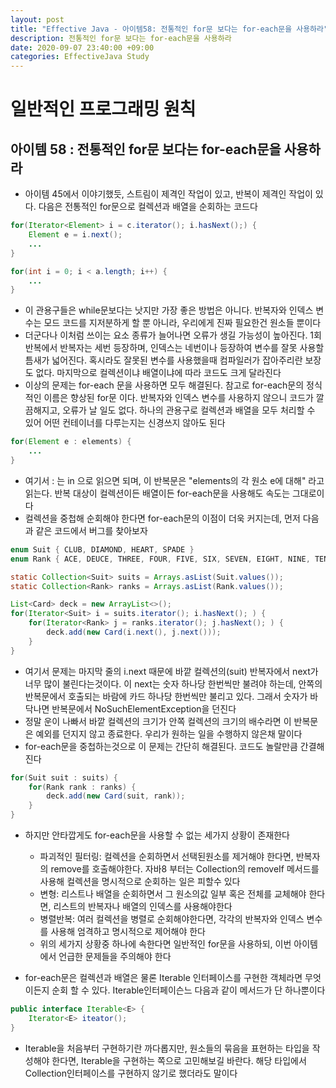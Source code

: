 ```yaml
---
layout: post
title: "Effective Java - 아이템58: 전통적인 for문 보다는 for-each문을 사용하라"
description: 전통적인 for문 보다는 for-each문을 사용하라
date: 2020-09-07 23:40:00 +09:00
categories: EffectiveJava Study
---
```



# 일반적인 프로그래밍 원칙

## 아이템 58 : 전통적인 for문 보다는 for-each문을 사용하라

- 아이템 45에서 이야기했듯, 스트림이 제격인 작업이 있고, 반복이 제격인 작업이 있다. 다음은 전통적인 for문으로 컬렉션과 배열을 순회하는 코드다

```java
for(Iterator<Element> i = c.iterator(); i.hasNext();) {
    Element e = i.next();
    ...
}

for(int i = 0; i < a.length; i++) {
    ...
}
```

- 이 관용구들은 while문보다는 낫지만 가장 좋은 방법은 아니다. 반복자와 인덱스 변수는 모드 코드를 지저분하게 할 뿐 아니라, 우리에게 진짜 필요한건 원소들 뿐이다
- 더군다나 이처럼 쓰이는 요소 종류가 늘어나면 오류가 생길 가능성이 높아진다. 1회 반복에서 반복자는 세번 등장하며, 인덱스는 네번이나 등장하여 변수를 잘못 사용할 틈새가 넓어진다. 혹시라도 잘못된 변수를 사용했을때 컴파일러가 잡아주리란 보장도 없다. 마지막으로 컬렉션이냐 배열이냐에 따라 코드도 크게 달라진다
- 이상의 문제는 for-each 문을 사용하면 모두 해결된다. 참고로 for-each문의 정식적인 이름은 향상된 for문 이다. 반복자와 인덱스 변수를 사용하지 않으니 코드가 깔끔해지고, 오류가 날 일도 없다. 하나의 관용구로 컬렉션과 배열을 모두 처리할 수 있어 어떤 컨테이너를 다루는지는 신경쓰지 않아도 된다

```java
for(Element e : elements) {
    ...
}
```

- 여기서 : 는 in 으로 읽으면 되며, 이 반복문은 "elements의 각 원소 e에 대해" 라고 읽는다. 반복 대상이 컬렉션이든 배열이든 for-each문을 사용해도 속도는 그대로이다
- 컬렉션을 중첩해 순회해야 한다면 for-each문의 이점이 더욱 커지는데, 먼저 다음과 같은 코드에서 버그를 찾아보자

```java
enum Suit { CLUB, DIAMOND, HEART, SPADE }
enum Rank { ACE, DEUCE, THREE, FOUR, FIVE, SIX, SEVEN, EIGHT, NINE, TEN, JACK, QUEEN, KING }

static Collection<Suit> suits = Arrays.asList(Suit.values());
static Collection<Rank> ranks = Arrays.asList(Rank.values());

List<Card> deck = new ArrayList<>();
for(Iterator<Suit> i = suits.iterator(); i.hasNext(); ) {
    for(Iterator<Rank> j = ranks.iterator(); j.hasNext(); ) {
        deck.add(new Card(i.next(), j.next()));
    }
}
```

- 여기서 문제는 마지막 줄의 i.next 때문에 바깥 컬렉션의(suit) 반복자에서 next가 너무 많이 불린다는것이다. 이 next는 숫자 하나당 한번씩만 불려야 하는데, 안쪽의 반복문에서 호출되는 바람에 카드 하나당 한번씩만 불리고 있다. 그래서 숫자가 바닥나면 반복문에서 NoSuchElementException을 던진다
- 정말 운이 나빠서 바깥 컬렉션의 크기가 안쪽 컬렉션의 크기의 배수라면 이 반복문은 예외를 던지지 않고 종료한다. 우리가 원하는 일을 수행하지 않은채 말이다
- for-each문을 중첩하는것으로 이 문제는 간단히 해결된다. 코드도 놀랄만큼 간결해진다

```java
for(Suit suit : suits) {
    for(Rank rank : ranks) {
        deck.add(new Card(suit, rank));
    }
}
```

- 하지만 안타깝게도 for-each문을 사용할 수 없는 세가지 상황이 존재한다
    * 파괴적인 필터링: 컬렉션을 순회하면서 선택된원소를 제거해야 한다면, 반복자의 remove를 호출해야한다. 자바8 부터는 Collection의 removeIf 메서드를 사용해 컬렉션을 명시적으로 순회하는 일은 피할수 있다
    * 변형: 리스트나 배열을 순회하면서 그 원소의값 일부 혹은 전체를 교체해야 한다면, 리스트의 반복자나 배열의 인덱스를 사용해야한다
    * 병렬반복: 여러 컬렉션을 병렬로 순회해야한다면, 각각의 반복자와 인덱스 변수를 사용해 엄격하고 명시적으로 제어해야 한다
    * 위의 세가지 상황중 하나에 속한다면 일반적인 for문을 사용하되, 이번 아이템에서 언급한 문제들을 주의해야 한다

- for-each문은 컬렉션과 배열은 물론 Iterable 인터페이스를 구현한 객체라면 무엇이든지 순회 할 수 있다. Iterable인터페이슨느 다음과 같이 메서드가 단 하나뿐이다

```java
public interface Iterable<E> {
    Iterator<E> iteator();
}
```

- Iterable을 처음부터 구현하기란 까다롭지만, 원소들의 묶음을 표현하는 타입을 작성해야 한다면, Iterable을 구현하는 쪽으로 고민해보길 바란다. 해당 타입에서 Collection인터페이스를 구현하지 않기로 했더라도 말이다